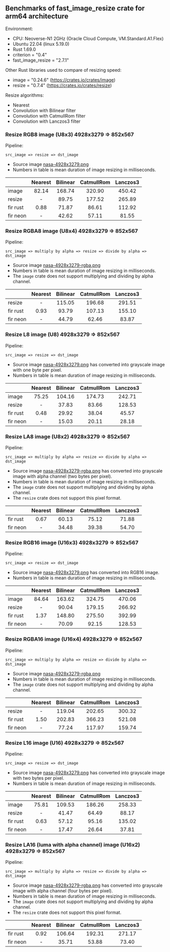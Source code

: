 ## Benchmarks of fast_image_resize crate for arm64 architecture

Environment:

- CPU: Neoverse-N1 2GHz (Oracle Cloud Compute, VM.Standard.A1.Flex)
- Ubuntu 22.04 (linux 5.19.0)
- Rust 1.69.0
- criterion = "0.4"
- fast_image_resize = "2.7.1"

Other Rust libraries used to compare of resizing speed:

- image = "0.24.6" (<https://crates.io/crates/image>)
- resize = "0.7.4" (<https://crates.io/crates/resize>)

Resize algorithms:

- Nearest
- Convolution with Bilinear filter
- Convolution with CatmullRom filter
- Convolution with Lanczos3 filter

### Resize RGB8 image (U8x3) 4928x3279 => 852x567

Pipeline:

`src_image => resize => dst_image`

- Source image [nasa-4928x3279.png](https://github.com/Cykooz/fast_image_resize/blob/main/data/nasa-4928x3279.png)
- Numbers in table is mean duration of image resizing in milliseconds.

<!-- bench_compare_rgb start -->
|          | Nearest | Bilinear | CatmullRom | Lanczos3 |
|----------|:-------:|:--------:|:----------:|:--------:|
| image    |  82.14  |  168.74  |   320.90   |  450.42  |
| resize   |    -    |  89.75   |   177.52   |  265.89  |
| fir rust |  0.88   |  71.87   |   86.61    |  112.92  |
| fir neon |    -    |  42.62   |   57.11    |  81.55   |
<!-- bench_compare_rgb end -->

### Resize RGBA8 image (U8x4) 4928x3279 => 852x567

Pipeline:

`src_image => multiply by alpha => resize => divide by alpha => dst_image`

- Source image
  [nasa-4928x3279-rgba.png](https://github.com/Cykooz/fast_image_resize/blob/main/data/nasa-4928x3279-rgba.png)
- Numbers in table is mean duration of image resizing in milliseconds.
- The `image` crate does not support multiplying and dividing by alpha channel.

<!-- bench_compare_rgba start -->
|          | Nearest | Bilinear | CatmullRom | Lanczos3 |
|----------|:-------:|:--------:|:----------:|:--------:|
| resize   |    -    |  115.05  |   196.68   |  291.51  |
| fir rust |  0.93   |  93.79   |   107.13   |  155.10  |
| fir neon |    -    |  44.79   |   62.46    |  83.87   |
<!-- bench_compare_rgba end -->

### Resize L8 image (U8) 4928x3279 => 852x567

Pipeline:

`src_image => resize => dst_image`

- Source image [nasa-4928x3279.png](https://github.com/Cykooz/fast_image_resize/blob/main/data/nasa-4928x3279.png)
  has converted into grayscale image with one byte per pixel.
- Numbers in table is mean duration of image resizing in milliseconds.

<!-- bench_compare_l start -->
|          | Nearest | Bilinear | CatmullRom | Lanczos3 |
|----------|:-------:|:--------:|:----------:|:--------:|
| image    |  75.25  |  104.16  |   174.73   |  242.71  |
| resize   |    -    |  37.83   |   83.66    |  128.53  |
| fir rust |  0.48   |  29.92   |   38.04    |  45.57   |
| fir neon |    -    |  15.03   |   20.11    |  28.18   |
<!-- bench_compare_l end -->

### Resize LA8 image (U8x2) 4928x3279 => 852x567

Pipeline:

`src_image => multiply by alpha => resize => divide by alpha => dst_image`

- Source image
  [nasa-4928x3279-rgba.png](https://github.com/Cykooz/fast_image_resize/blob/main/data/nasa-4928x3279-rgba.png)
  has converted into grayscale image with alpha channel (two bytes per pixel).
- Numbers in table is mean duration of image resizing in milliseconds.
- The `image` crate does not support multiplying and dividing by alpha channel.
- The `resize` crate does not support this pixel format.

<!-- bench_compare_la start -->
|          | Nearest | Bilinear | CatmullRom | Lanczos3 |
|----------|:-------:|:--------:|:----------:|:--------:|
| fir rust |  0.67   |  60.13   |   75.12    |  71.88   |
| fir neon |    -    |  34.48   |   39.38    |  54.70   |
<!-- bench_compare_la end -->

### Resize RGB16 image (U16x3) 4928x3279 => 852x567

Pipeline:

`src_image => resize => dst_image`

- Source image [nasa-4928x3279.png](https://github.com/Cykooz/fast_image_resize/blob/main/data/nasa-4928x3279.png)
  has converted into RGB16 image.
- Numbers in table is mean duration of image resizing in milliseconds.

<!-- bench_compare_rgb16 start -->
|          | Nearest | Bilinear | CatmullRom | Lanczos3 |
|----------|:-------:|:--------:|:----------:|:--------:|
| image    |  84.64  |  163.62  |   324.75   |  470.06  |
| resize   |    -    |  90.04   |   179.15   |  266.92  |
| fir rust |  1.37   |  148.80  |   275.50   |  392.99  |
| fir neon |    -    |  70.09   |   92.15    |  128.53  |
<!-- bench_compare_rgb16 end -->

### Resize RGBA16 image (U16x4) 4928x3279 => 852x567

Pipeline:

`src_image => multiply by alpha => resize => divide by alpha => dst_image`

- Source image
  [nasa-4928x3279-rgba.png](https://github.com/Cykooz/fast_image_resize/blob/main/data/nasa-4928x3279-rgba.png)
- Numbers in table is mean duration of image resizing in milliseconds.
- The `image` crate does not support multiplying and dividing by alpha channel.

<!-- bench_compare_rgba16 start -->
|          | Nearest | Bilinear | CatmullRom | Lanczos3 |
|----------|:-------:|:--------:|:----------:|:--------:|
| resize   |    -    |  119.04  |   202.65   |  300.32  |
| fir rust |  1.50   |  202.83  |   366.23   |  521.08  |
| fir neon |    -    |  77.24   |   117.97   |  159.74  |
<!-- bench_compare_rgba16 end -->

### Resize L16 image (U16) 4928x3279 => 852x567

Pipeline:

`src_image => resize => dst_image`

- Source image [nasa-4928x3279.png](https://github.com/Cykooz/fast_image_resize/blob/main/data/nasa-4928x3279.png)
  has converted into grayscale image with two bytes per pixel.
- Numbers in table is mean duration of image resizing in milliseconds.

<!-- bench_compare_l16 start -->
|          | Nearest | Bilinear | CatmullRom | Lanczos3 |
|----------|:-------:|:--------:|:----------:|:--------:|
| image    |  75.81  |  109.53  |   186.26   |  258.33  |
| resize   |    -    |  41.47   |   64.49    |  88.17   |
| fir rust |  0.63   |  57.12   |   95.16    |  135.02  |
| fir neon |    -    |  17.47   |   26.64    |  37.81   |
<!-- bench_compare_l16 end -->

### Resize LA16 (luma with alpha channel) image (U16x2) 4928x3279 => 852x567

Pipeline:

`src_image => multiply by alpha => resize => divide by alpha => dst_image`

- Source image
  [nasa-4928x3279-rgba.png](https://github.com/Cykooz/fast_image_resize/blob/main/data/nasa-4928x3279-rgba.png)
  has converted into grayscale image with alpha channel (four bytes per pixel).
- Numbers in table is mean duration of image resizing in milliseconds.
- The `image` crate does not support multiplying and dividing by alpha channel.
- The `resize` crate does not support this pixel format.

<!-- bench_compare_la16 start -->
|          | Nearest | Bilinear | CatmullRom | Lanczos3 |
|----------|:-------:|:--------:|:----------:|:--------:|
| fir rust |  0.92   |  106.64  |   192.31   |  271.17  |
| fir neon |    -    |  35.71   |   53.88    |  73.40   |
<!-- bench_compare_la16 end -->
